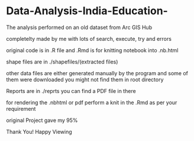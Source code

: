 # Data-Analysis-India-Education-
The analysis performed on an old dataset from Arc GIS Hub


completelty made by me with lots of search, execute, try and errors

original code is in .R file and .Rmd is for knitting notebook into .nb.html

shape files are in ./shapefiles/(extracted files)

other data files are either generated manually by the program  and some of them were downloaded you might not find them in root directory

Reports are in ./reprts you can find a PDF file in there

for rendering the .nbhtml or pdf perform a knit in the .Rmd as per your requirement

original Project gave my 95%

Thank You! Happy Viewing
